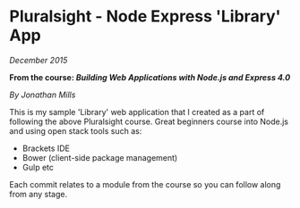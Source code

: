 # Pluralsight - Node Express 'Library' App
_December 2015_

**From the course: _Building Web Applications with Node.js and Express 4.0_**

_By Jonathan Mills_

This is my sample 'Library' web application that I created as a part of following the above Pluralsight course. Great beginners course into Node.js and using open stack tools such as:
- Brackets IDE
- Bower (client-side package management)
- Gulp
etc

Each commit relates to a module from the course so you can follow along from any stage.
